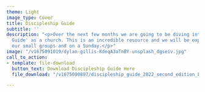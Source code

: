 ```yaml
---
theme: Light
image_type: Cover
title: Discipleship Guide
subtitle: ''
description: "<p>Over the next few months we are going to be diving into the 'Discipleship
  Guide' as a church. This is an incredible resource and we will be exploring it through
  our small groups and on a Sunday.</p>"
image: "/v1675091019/dylan-gillis-KdeqA3aTnBY-unsplash_dgseiv.jpg"
call_to_action:
- template: file-download
  button_text: Download Discipleship Guide Here
  file_download: "/v1675090897/discipleship_guide_2022_second_edition_LibertySD_ygu5ds.pdf"

---
```

